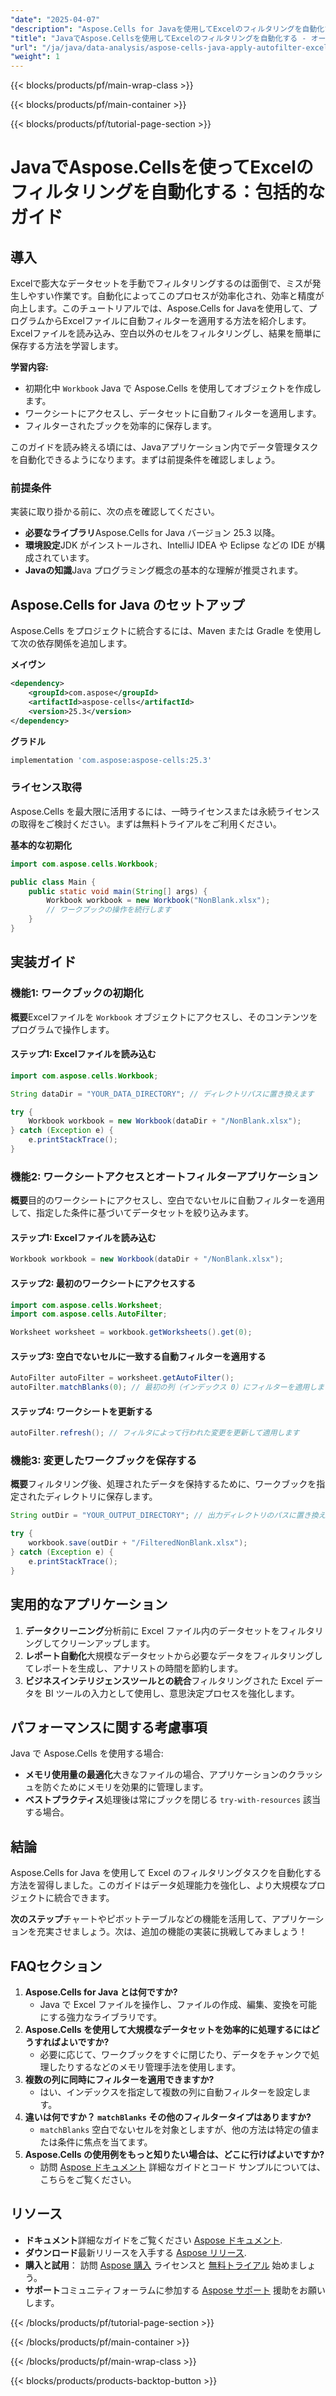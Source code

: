 ```yaml
---
"date": "2025-04-07"
"description": "Aspose.Cells for Javaを使用してExcelのフィルタリングを自動化する方法を学びましょう。このガイドでは、ワークブックの初期化、自動フィルタリングの適用、フィルタリングされたデータの効率的な保存について説明します。"
"title": "JavaでAspose.Cellsを使用してExcelのフィルタリングを自動化する - オートフィルタ実装の包括的なガイド"
"url": "/ja/java/data-analysis/aspose-cells-java-apply-autofilter-excel/"
"weight": 1
---
```


{{< blocks/products/pf/main-wrap-class >}}

{{< blocks/products/pf/main-container >}}

{{< blocks/products/pf/tutorial-page-section >}}


# JavaでAspose.Cellsを使ってExcelのフィルタリングを自動化する：包括的なガイド

## 導入

Excelで膨大なデータセットを手動でフィルタリングするのは面倒で、ミスが発生しやすい作業です。自動化によってこのプロセスが効率化され、効率と精度が向上します。このチュートリアルでは、Aspose.Cells for Javaを使用して、プログラムからExcelファイルに自動フィルターを適用する方法を紹介します。Excelファイルを読み込み、空白以外のセルをフィルタリングし、結果を簡単に保存する方法を学習します。

**学習内容:**
- 初期化中 `Workbook` Java で Aspose.Cells を使用してオブジェクトを作成します。
- ワークシートにアクセスし、データセットに自動フィルターを適用します。
- フィルターされたブックを効率的に保存します。

このガイドを読み終える頃には、Javaアプリケーション内でデータ管理タスクを自動化できるようになります。まずは前提条件を確認しましょう。

### 前提条件
実装に取り掛かる前に、次の点を確認してください。
- **必要なライブラリ**Aspose.Cells for Java バージョン 25.3 以降。
- **環境設定**JDK がインストールされ、IntelliJ IDEA や Eclipse などの IDE が構成されています。
- **Javaの知識**Java プログラミング概念の基本的な理解が推奨されます。

## Aspose.Cells for Java のセットアップ
Aspose.Cells をプロジェクトに統合するには、Maven または Gradle を使用して次の依存関係を追加します。

**メイヴン**
```xml
<dependency>
    <groupId>com.aspose</groupId>
    <artifactId>aspose-cells</artifactId>
    <version>25.3</version>
</dependency>
```

**グラドル**
```gradle
implementation 'com.aspose:aspose-cells:25.3'
```

### ライセンス取得
Aspose.Cells を最大限に活用するには、一時ライセンスまたは永続ライセンスの取得をご検討ください。まずは無料トライアルをご利用ください。

**基本的な初期化**
```java
import com.aspose.cells.Workbook;

public class Main {
    public static void main(String[] args) {
        Workbook workbook = new Workbook("NonBlank.xlsx");
        // ワークブックの操作を続行します
    }
}
```

## 実装ガイド

### 機能1: ワークブックの初期化
**概要**Excelファイルを `Workbook` オブジェクトにアクセスし、そのコンテンツをプログラムで操作します。

#### ステップ1: Excelファイルを読み込む
```java
import com.aspose.cells.Workbook;

String dataDir = "YOUR_DATA_DIRECTORY"; // ディレクトリパスに置き換えます

try {
    Workbook workbook = new Workbook(dataDir + "/NonBlank.xlsx");
} catch (Exception e) {
    e.printStackTrace();
}
```

### 機能2: ワークシートアクセスとオートフィルターアプリケーション
**概要**目的のワークシートにアクセスし、空白でないセルに自動フィルターを適用して、指定した条件に基づいてデータセットを絞り込みます。

#### ステップ1: Excelファイルを読み込む
```java
Workbook workbook = new Workbook(dataDir + "/NonBlank.xlsx");
```

#### ステップ2: 最初のワークシートにアクセスする
```java
import com.aspose.cells.Worksheet;
import com.aspose.cells.AutoFilter;

Worksheet worksheet = workbook.getWorksheets().get(0);
```

#### ステップ3: 空白でないセルに一致する自動フィルターを適用する
```java
AutoFilter autoFilter = worksheet.getAutoFilter();
autoFilter.matchBlanks(0); // 最初の列（インデックス 0）にフィルターを適用します
```

#### ステップ4: ワークシートを更新する
```java
autoFilter.refresh(); // フィルタによって行われた変更を更新して適用します
```

### 機能3: 変更したワークブックを保存する
**概要**フィルタリング後、処理されたデータを保持するために、ワークブックを指定されたディレクトリに保存します。

```java
String outDir = "YOUR_OUTPUT_DIRECTORY"; // 出力ディレクトリのパスに置き換えます

try {
    workbook.save(outDir + "/FilteredNonBlank.xlsx");
} catch (Exception e) {
    e.printStackTrace();
}
```

## 実用的なアプリケーション
1. **データクリーニング**分析前に Excel ファイル内のデータセットをフィルタリングしてクリーンアップします。
2. **レポート自動化**大規模なデータセットから必要なデータをフィルタリングしてレポートを生成し、アナリストの時間を節約します。
3. **ビジネスインテリジェンスツールとの統合**フィルタリングされた Excel データを BI ツールの入力として使用し、意思決定プロセスを強化します。

## パフォーマンスに関する考慮事項
Java で Aspose.Cells を使用する場合:
- **メモリ使用量の最適化**大きなファイルの場合、アプリケーションのクラッシュを防ぐためにメモリを効果的に管理します。
- **ベストプラクティス**処理後は常にブックを閉じる `try-with-resources` 該当する場合。

## 結論
Aspose.Cells for Java を使用して Excel のフィルタリングタスクを自動化する方法を習得しました。このガイドはデータ処理能力を強化し、より大規模なプロジェクトに統合できます。

**次のステップ**チャートやピボットテーブルなどの機能を活用して、アプリケーションを充実させましょう。次は、追加の機能の実装に挑戦してみましょう！

## FAQセクション
1. **Aspose.Cells for Java とは何ですか?**
   - Java で Excel ファイルを操作し、ファイルの作成、編集、変換を可能にする強力なライブラリです。
2. **Aspose.Cells を使用して大規模なデータセットを効率的に処理するにはどうすればよいですか?**
   - 必要に応じて、ワークブックをすぐに閉じたり、データをチャンクで処理したりするなどのメモリ管理手法を使用します。
3. **複数の列に同時にフィルターを適用できますか?**
   - はい、インデックスを指定して複数の列に自動フィルターを設定します。
4. **違いは何ですか？ `matchBlanks` その他のフィルタータイプはありますか?**
   - `matchBlanks` 空白でないセルを対象としますが、他の方法は特定の値または条件に焦点を当てます。
5. **Aspose.Cells の使用例をもっと知りたい場合は、どこに行けばよいですか?**
   - 訪問 [Aspose ドキュメント](https://reference.aspose.com/cells/java/) 詳細なガイドとコード サンプルについては、こちらをご覧ください。

## リソース
- **ドキュメント**詳細なガイドをご覧ください [Aspose ドキュメント](https://reference。aspose.com/cells/java/).
- **ダウンロード**最新リリースを入手する [Aspose リリース](https://releases。aspose.com/cells/java/).
- **購入と試用**： 訪問 [Aspose 購入](https://purchase.aspose.com/buy) ライセンスと [無料トライアル](https://releases.aspose.com/cells/java/) 始めましょう。
- **サポート**コミュニティフォーラムに参加する [Aspose サポート](https://forum.aspose.com/c/cells/9) 援助をお願いします。

{{< /blocks/products/pf/tutorial-page-section >}}

{{< /blocks/products/pf/main-container >}}

{{< /blocks/products/pf/main-wrap-class >}}

{{< blocks/products/products-backtop-button >}}